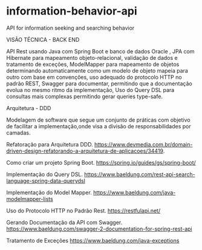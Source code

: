 # information-behavior-api
API for information seeking and searching behavior

VISÃO TÉCNICA - BACK END

API Rest usando Java com Spring Boot e banco de dados Oracle , JPA com Hibernate para mapeamento objeto-relacional, validação de dados e tratamento de exceções, ModelMapper para mapeamento de objetos determinando automaticamente como um modelo de objeto mapeia para outro com base em convenções, uso adequado do protocolo HTTP no padrão REST, Swagger para documentar, permitindo que a documentação evolua no mesmo ritmo da implementação, Uso do Query DSL para consultas mais complexas permitindo gerar queries type-safe.

Arquitetura - DDD

Modelagem de software que segue um conjunto de práticas com objetivo de facilitar a implementação,onde visa a divisão de responsabilidades por camadas.

Refatoração para Arquitetura DDD. https://www.devmedia.com.br/domain-driven-design-refatorando-a-arquitetura-de-aplicacoes/34419.

Como criar um projeto Spring Boot. https://spring.io/guides/gs/spring-boot/

Implementação do Query DSL. https://www.baeldung.com/rest-api-search-language-spring-data-querydsl

Implementação do Model Mapper. https://www.baeldung.com/java-modelmapper-lists

Uso do Protocolo HTTP no Padrão Rest. https://restfulapi.net/

Gerando Documentação da API com Swagger. https://www.baeldung.com/swagger-2-documentation-for-spring-rest-api

Tratamento de Exceções https://www.baeldung.com/java-exceptions

